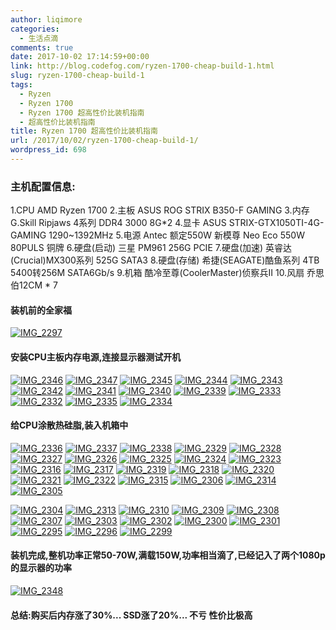```yaml
---
author: liqimore
categories:
  - 生活点滴
comments: true
date: 2017-10-02 17:14:59+00:00
link: http://blog.codefog.com/ryzen-1700-cheap-build-1.html
slug: ryzen-1700-cheap-build-1
tags:
  - Ryzen
  - Ryzen 1700
  - Ryzen 1700 超高性价比装机指南
  - 超高性价比装机指南
title: Ryzen 1700 超高性价比装机指南
url: /2017/10/02/ryzen-1700-cheap-build-1/
wordpress_id: 698
---
```



### 主机配置信息:


1.CPU AMD Ryzen 1700
2.主板 ASUS ROG STRIX B350-F GAMING
3.内存 G.Skill Ripjaws 4系列 DDR4 3000 8G*2
4.显卡 ASUS STRIX-GTX1050TI-4G-GAMING 1290~1392MHz
5.电源 Antec 额定550W 新模尊 Neo Eco 550W 80PULS 铜牌
6.硬盘(启动) 三星 PM961 256G PCIE
7.硬盘(加速) 英睿达(Crucial)MX300系列 525G SATA3
8.硬盘(存储) 希捷(SEAGATE)酷鱼系列 4TB 5400转256M SATA6Gb/s
9.机箱 酷冷至尊(CoolerMaster)侦察兵II
10.风扇 乔思伯12CM * 7


#### 装机前的全家福


[![IMG_2297](https://static.codefog.com/qiniu/old/2017/10/IMG_2297-576x1024.jpg)](https://static.codefog.com/qiniu/old/2017/10/IMG_2297.jpg)


#### 安装CPU主板内存电源,连接显示器测试开机


[![IMG_2346](https://static.codefog.com/qiniu/old/2017/10/IMG_2346-768x1024.jpg)](https://static.codefog.com/qiniu/old/2017/10/IMG_2346.jpg) [![IMG_2347](https://static.codefog.com/qiniu/old/2017/10/IMG_2347-768x1024.jpg)](https://static.codefog.com/qiniu/old/2017/10/IMG_2347.jpg) [![IMG_2345](https://static.codefog.com/qiniu/old/2017/10/IMG_2345-1024x768.jpg)](https://static.codefog.com/qiniu/old/2017/10/IMG_2345.jpg) [![IMG_2344](https://static.codefog.com/qiniu/old/2017/10/IMG_2344-1024x768.jpg)](https://static.codefog.com/qiniu/old/2017/10/IMG_2344.jpg) [![IMG_2343](https://static.codefog.com/qiniu/old/2017/10/IMG_2343-1024x768.jpg)](https://static.codefog.com/qiniu/old/2017/10/IMG_2343.jpg) [![IMG_2342](https://static.codefog.com/qiniu/old/2017/10/IMG_2342-1024x768.jpg)](https://static.codefog.com/qiniu/old/2017/10/IMG_2342.jpg) [![IMG_2341](https://static.codefog.com/qiniu/old/2017/10/IMG_2341-768x1024.jpg)](https://static.codefog.com/qiniu/old/2017/10/IMG_2341.jpg) [![IMG_2340](https://static.codefog.com/qiniu/old/2017/10/IMG_2340-768x1024.jpg)](https://static.codefog.com/qiniu/old/2017/10/IMG_2340.jpg) [![IMG_2339](https://static.codefog.com/qiniu/old/2017/10/IMG_2339-768x1024.jpg)](https://static.codefog.com/qiniu/old/2017/10/IMG_2339.jpg) [![IMG_2333](https://static.codefog.com/qiniu/old/2017/10/IMG_2333-768x1024.jpg)](https://static.codefog.com/qiniu/old/2017/10/IMG_2333.jpg) [![IMG_2332](https://static.codefog.com/qiniu/old/2017/10/IMG_2332-768x1024.jpg)](https://static.codefog.com/qiniu/old/2017/10/IMG_2332.jpg) [![IMG_2335](https://static.codefog.com/qiniu/old/2017/10/IMG_2335-1024x768.jpg)](https://static.codefog.com/qiniu/old/2017/10/IMG_2335.jpg) [![IMG_2334](https://static.codefog.com/qiniu/old/2017/10/IMG_2334-768x1024.jpg)](https://static.codefog.com/qiniu/old/2017/10/IMG_2334.jpg)


#### 给CPU涂散热硅脂,装入机箱中


[![IMG_2336](https://static.codefog.com/qiniu/old/2017/10/IMG_2336-768x1024.jpg)](https://static.codefog.com/qiniu/old/2017/10/IMG_2336.jpg) [![IMG_2337](https://static.codefog.com/qiniu/old/2017/10/IMG_2337-768x1024.jpg)](https://static.codefog.com/qiniu/old/2017/10/IMG_2337.jpg) [![IMG_2338](https://static.codefog.com/qiniu/old/2017/10/IMG_2338-768x1024.jpg)](https://static.codefog.com/qiniu/old/2017/10/IMG_2338.jpg) [![IMG_2329](https://static.codefog.com/qiniu/old/2017/10/IMG_2329-1024x768.jpg)](https://static.codefog.com/qiniu/old/2017/10/IMG_2329.jpg) [![IMG_2328](https://static.codefog.com/qiniu/old/2017/10/IMG_2328-1024x768.jpg)](https://static.codefog.com/qiniu/old/2017/10/IMG_2328.jpg) [![IMG_2327](https://static.codefog.com/qiniu/old/2017/10/IMG_2327-768x1024.jpg)](https://static.codefog.com/qiniu/old/2017/10/IMG_2327.jpg) [![IMG_2326](https://static.codefog.com/qiniu/old/2017/10/IMG_2326-768x1024.jpg)](https://static.codefog.com/qiniu/old/2017/10/IMG_2326.jpg) [![IMG_2325](https://static.codefog.com/qiniu/old/2017/10/IMG_2325-768x1024.jpg)](https://static.codefog.com/qiniu/old/2017/10/IMG_2325.jpg) [![IMG_2324](https://static.codefog.com/qiniu/old/2017/10/IMG_2324-768x1024.jpg)](https://static.codefog.com/qiniu/old/2017/10/IMG_2324.jpg) [![IMG_2323](https://static.codefog.com/qiniu/old/2017/10/IMG_2323-768x1024.jpg)](https://static.codefog.com/qiniu/old/2017/10/IMG_2323.jpg) [![IMG_2316](https://static.codefog.com/qiniu/old/2017/10/IMG_2316-768x1024.jpg)](https://static.codefog.com/qiniu/old/2017/10/IMG_2316.jpg) [![IMG_2317](https://static.codefog.com/qiniu/old/2017/10/IMG_2317-768x1024.jpg)](https://static.codefog.com/qiniu/old/2017/10/IMG_2317.jpg) [![IMG_2319](https://static.codefog.com/qiniu/old/2017/10/IMG_2319-768x1024.jpg)](https://static.codefog.com/qiniu/old/2017/10/IMG_2319.jpg) [![IMG_2318](https://static.codefog.com/qiniu/old/2017/10/IMG_2318-768x1024.jpg)](https://static.codefog.com/qiniu/old/2017/10/IMG_2318.jpg) [![IMG_2320](https://static.codefog.com/qiniu/old/2017/10/IMG_2320-768x1024.jpg)](https://static.codefog.com/qiniu/old/2017/10/IMG_2320.jpg) [![IMG_2321](https://static.codefog.com/qiniu/old/2017/10/IMG_2321-768x1024.jpg)](https://static.codefog.com/qiniu/old/2017/10/IMG_2321.jpg) [![IMG_2322](https://static.codefog.com/qiniu/old/2017/10/IMG_2322-768x1024.jpg)](https://static.codefog.com/qiniu/old/2017/10/IMG_2322.jpg) [![IMG_2315](https://static.codefog.com/qiniu/old/2017/10/IMG_2315-768x1024.jpg)](https://static.codefog.com/qiniu/old/2017/10/IMG_2315.jpg) [![IMG_2306](https://static.codefog.com/qiniu/old/2017/10/IMG_2306-1024x768.jpg)](https://static.codefog.com/qiniu/old/2017/10/IMG_2306.jpg) [![IMG_2314](https://static.codefog.com/qiniu/old/2017/10/IMG_2314-1024x768.jpg)](https://static.codefog.com/qiniu/old/2017/10/IMG_2314.jpg) [![IMG_2305](https://static.codefog.com/qiniu/old/2017/10/IMG_2305-1024x768.jpg)](https://static.codefog.com/qiniu/old/2017/10/IMG_2305.jpg)



[![IMG_2304](https://static.codefog.com/qiniu/old/2017/10/IMG_2304-1024x768.jpg)](https://static.codefog.com/qiniu/old/2017/10/IMG_2304.jpg) [![IMG_2313](https://static.codefog.com/qiniu/old/2017/10/IMG_2313-768x1024.jpg)](https://static.codefog.com/qiniu/old/2017/10/IMG_2313.jpg) [![IMG_2310](https://static.codefog.com/qiniu/old/2017/10/IMG_2310-768x1024.jpg)](https://static.codefog.com/qiniu/old/2017/10/IMG_2310.jpg) [![IMG_2309](https://static.codefog.com/qiniu/old/2017/10/IMG_2309-1024x768.jpg)](https://static.codefog.com/qiniu/old/2017/10/IMG_2309.jpg) [![IMG_2308](https://static.codefog.com/qiniu/old/2017/10/IMG_2308-1024x768.jpg)](https://static.codefog.com/qiniu/old/2017/10/IMG_2308.jpg) [![IMG_2307](https://static.codefog.com/qiniu/old/2017/10/IMG_2307-1024x768.jpg)](https://static.codefog.com/qiniu/old/2017/10/IMG_2307.jpg) [![IMG_2303](https://static.codefog.com/qiniu/old/2017/10/IMG_2303-1024x768.jpg)](https://static.codefog.com/qiniu/old/2017/10/IMG_2303.jpg) [![IMG_2302](https://static.codefog.com/qiniu/old/2017/10/IMG_2302-1024x768.jpg)](https://static.codefog.com/qiniu/old/2017/10/IMG_2302.jpg) [![IMG_2300](https://static.codefog.com/qiniu/old/2017/10/IMG_2300-1024x768.jpg)](https://static.codefog.com/qiniu/old/2017/10/IMG_2300.jpg) [![IMG_2301](https://static.codefog.com/qiniu/old/2017/10/IMG_2301-1024x768.jpg)](https://static.codefog.com/qiniu/old/2017/10/IMG_2301.jpg) [![IMG_2295](https://static.codefog.com/qiniu/old/2017/10/IMG_2295-1024x768.jpg)](https://static.codefog.com/qiniu/old/2017/10/IMG_2295.jpg) [![IMG_2296](https://static.codefog.com/qiniu/old/2017/10/IMG_2296-1024x768.jpg)](https://static.codefog.com/qiniu/old/2017/10/IMG_2296.jpg) [![IMG_2299](https://static.codefog.com/qiniu/old/2017/10/IMG_2299-1024x768.jpg)](https://static.codefog.com/qiniu/old/2017/10/IMG_2299.jpg)


#### 装机完成,整机功率正常50-70W,满载150W,功率相当滴了,已经记入了两个1080p的显示器的功率


[![IMG_2348](https://static.codefog.com/qiniu/old/2017/10/IMG_2348-1024x768.jpg)](https://static.codefog.com/qiniu/old/2017/10/IMG_2348.jpg)


#### 总结:购买后内存涨了30%... SSD涨了20%... 不亏 性价比极高